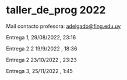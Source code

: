# taller_de_prog 2022

Mail contacto profesora: adelgado@fing.edu.uy

Entrega 1, 29/08/2022, 23:16

Entrega 2.2 19/9/2022 , 18:36

Entrega 2 23/10/2022 , 23:23

Entrega 3, 25/11/2022 , 1:45 
